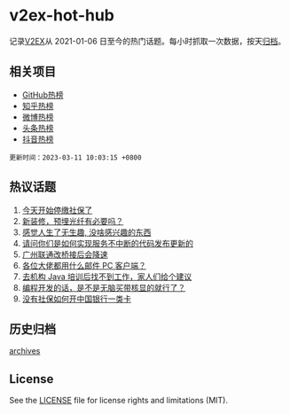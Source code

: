 # v2ex-hot-hub

 记录[V2EX](https://www.v2ex.com/)从 2021-01-06 日至今的热门话题。每小时抓取一次数据，按天[归档](archives)。
 
 ## 相关项目

- [GitHub热榜](https://github.com/snaildev/github-hot-hub)
- [知乎热榜](https://github.com/snaildev/zhihu-hot-hub)
- [微博热榜](https://github.com/snaildev/weibo-hot-hub)
- [头条热榜](https://github.com/snaildev/toutiao-hot-hub)
- [抖音热榜](https://github.com/snaildev/douyin-hot-hub)


 `更新时间：2023-03-11 10:03:15 +0800`

## 热议话题

1. [今天开始停缴社保了](https://www.v2ex.com/t/922817)
1. [新装修，预埋光纤有必要吗？](https://www.v2ex.com/t/922897)
1. [感觉人生了无生趣, 没啥感兴趣的东西](https://www.v2ex.com/t/922857)
1. [请问你们是如何实现服务不中断的代码发布更新的](https://www.v2ex.com/t/922911)
1. [广州联通改桥接后会降速](https://www.v2ex.com/t/922995)
1. [各位大佬都用什么邮件 PC 客户端？](https://www.v2ex.com/t/922874)
1. [去机构 Java 培训后找不到工作，家人们给个建议](https://www.v2ex.com/t/922868)
1. [编程开发的话，是不是无脑买带核显的就行了？](https://www.v2ex.com/t/922816)
1. [没有社保如何开中国银行一类卡](https://www.v2ex.com/t/923021)

## 历史归档

[archives](archives)

## License

See the [LICENSE](LICENSE) file for license rights and limitations (MIT).
